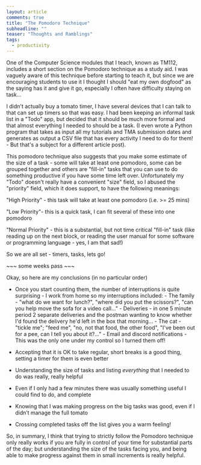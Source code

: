 ```yaml
---
layout: article
comments: true
title: "The Pomodoro Technique"
subheadline: ""
teaser: "Thoughts and Ramblings"
tags:
  - productivity
---
```



One of the Computer Science modules that I teach, known as TM112, includes a short section on the
Pomodoro technique as a study aid. I was vaguely aware of this technique before starting to teach it,
but since we are encouraging students to use it I thought I should "eat my own dogfood" as the saying has it
and give it go, especially I often have difficulty staying on task…

I didn't actually buy a tomato timer, I have several devices that I can talk to that can set up timers
so that was easy. I had been keeping an informal task list in a "Todo" app, but decided that it should be
much more formal and that almost everything I needed to should be a task. (I even wrote a Python program
that takes as input all my tutorials and TMA submission dates and generates as output a CSV file that has
every activity I need to do for them! - But that's a subject for a different article post).

This pomodoro technique also suggests that you make some estimate of the size of a task - some will take
at least one pomodoro, some can be grouped together and others are "fill-in" tasks that you can use to do
something productive if you have some time left over. Unfortunately my "Todo" doesn't really have a convenient
"size" field, so I abused the "priority" field, which it does support, to have the following meanings:

"High Priority" - this task will take at least one pomodoro (i.e. >= 25 mins)

"Low Priority"- this is a quick task, I can fit several of these into one pomodoro

"Normal Priority" - this is a substantial, but not time critical "fill-in" task (like reading up on the
next block, or reading the user manual for some software or programming language - yes, I am that sad!)

So we are all set - timers, tasks, lets go!

\~~~ some weeks pass ~~~

Okay, so here are my conclusions (in no particular order)

*   Once you start counting them, the number of interruptions is quite surprising - I work from home so my interruptions included:
\- The family - "what do we want for lunch?", "where did you put the scissors?", "can you help move the sofa for a video call…"
\- Deliveries - in one 5 minute period 2 separate deliveries and the postman wanting to know whether I'd found the delivery he'd left in the box that morning…
\- The cat - "tickle me"; "feed me", "no, not that food, the other food", "I've been out for a pee, can I tell you about it?..."
\- Email and discord notifications - This was the only one under my control so I turned them off!

*   Accepting that it is OK to take regular, short breaks is a good thing, setting a timer for them is even better

*   Understanding the size of tasks and listing _everything_ that I needed to do was really, really helpful

*   Even if I only had a few minutes there was usually something useful I could find to do, and complete

*   Knowing that I was making progress on the big tasks was good, even if I didn’t manage the full tomato

*   Crossing completed tasks off the list gives you a warm feeling!


So, in summary, I think that trying to strictly follow the Pomodoro technique only really works if you are
fully in control of your time for substantial parts of the day; but understanding the size of the tasks facing you,
and being able to make progress against them in small increments is really helpful.

